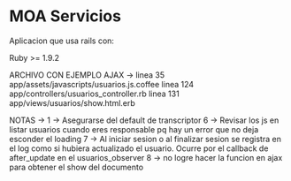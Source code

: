 MOA Servicios
====================
Aplicacion que usa rails con:

Ruby >= 1.9.2


ARCHIVO CON EJEMPLO AJAX -> 
linea 35 app/assets/javascripts/usuarios.js.coffee
linea 124 app/controllers/usuarios_controller.rb
linea 131 app/views/usuarios/show.html.erb

NOTAS ->
1 -> Asegurarse del default de transcriptor
6 -> Revisar los js en listar usuarios cuando eres responsable pq hay un error que no deja esconder el loading
7 -> Al iniciar sesion o al finalizar sesion se registra en el log como si hubiera actualizado el usuario. Ocurre por el callback de after_update en el usuarios_observer
8 -> no logre hacer la funcion en ajax para obtener el show del documento